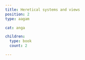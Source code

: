 ```yaml
---
title: Heretical systems and views
position: 2
type: aagam

cat: anga

children:
  type: book
  count: 2

---
```



